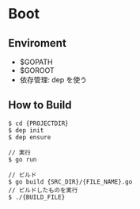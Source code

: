 # Boot

## Enviroment

- $GOPATH
- $GOROOT
- 依存管理: dep を使う


## How to Build

```
$ cd {PROJECTDIR}
$ dep init
$ dep ensure

// 実行
$ go run

// ビルド
$ go build {SRC_DIR}/{FILE_NAME}.go
// ビルドしたものを実行
$ ./{BUILD_FILE}
```